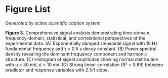 # Figure List

*Generated by scitex scientific caption system*

**Figure 3.** Comprehensive signal analysis demonstrating time-domain, frequency-domain, statistical, and correlational perspectives of the experimental data. (A) Exponentially damped sinusoidal signal with 10 Hz fundamental frequency and τ = 0.5 s decay constant. (B) Power spectral density revealing the dominant frequency component and harmonic structure. (C) Histogram of signal amplitudes showing normal distribution with μ = 50 mV, σ = 10 mV. (D) Strong linear correlation (R² = 0.89) between predictor and response variables with 2.5:1 slope.

